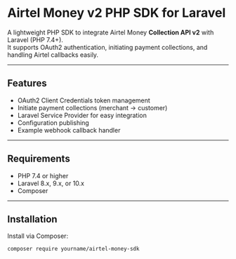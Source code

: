 # Airtel Money v2 PHP SDK for Laravel

A lightweight PHP SDK to integrate Airtel Money **Collection API v2** with Laravel (PHP 7.4+).  
It supports OAuth2 authentication, initiating payment collections, and handling Airtel callbacks easily.

---

## Features

- OAuth2 Client Credentials token management
- Initiate payment collections (merchant → customer)
- Laravel Service Provider for easy integration
- Configuration publishing
- Example webhook callback handler

---

## Requirements

- PHP 7.4 or higher
- Laravel 8.x, 9.x, or 10.x
- Composer

---

## Installation

Install via Composer:

```bash
composer require yourname/airtel-money-sdk

